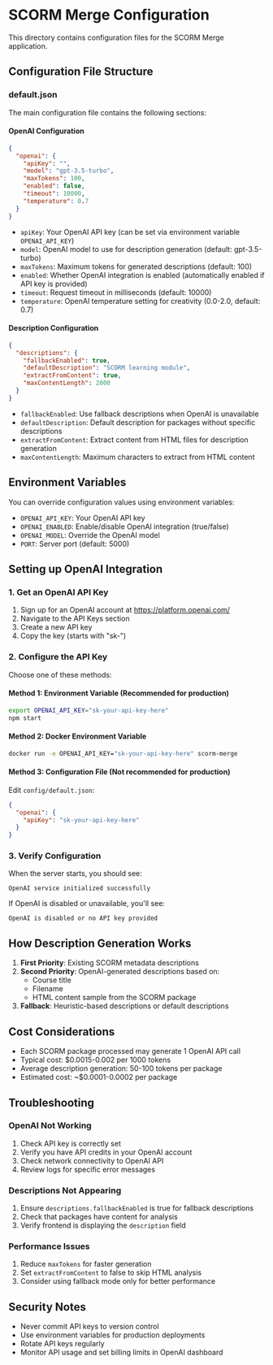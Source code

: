 # SCORM Merge Configuration

This directory contains configuration files for the SCORM Merge application.

## Configuration File Structure

### default.json

The main configuration file contains the following sections:

#### OpenAI Configuration

```json
{
  "openai": {
    "apiKey": "",
    "model": "gpt-3.5-turbo",
    "maxTokens": 100,
    "enabled": false,
    "timeout": 10000,
    "temperature": 0.7
  }
}
```

- `apiKey`: Your OpenAI API key (can be set via environment variable `OPENAI_API_KEY`)
- `model`: OpenAI model to use for description generation (default: gpt-3.5-turbo)
- `maxTokens`: Maximum tokens for generated descriptions (default: 100)
- `enabled`: Whether OpenAI integration is enabled (automatically enabled if API key is provided)
- `timeout`: Request timeout in milliseconds (default: 10000)
- `temperature`: OpenAI temperature setting for creativity (0.0-2.0, default: 0.7)

#### Description Configuration

```json
{
  "descriptions": {
    "fallbackEnabled": true,
    "defaultDescription": "SCORM learning module",
    "extractFromContent": true,
    "maxContentLength": 2000
  }
}
```

- `fallbackEnabled`: Use fallback descriptions when OpenAI is unavailable
- `defaultDescription`: Default description for packages without specific descriptions
- `extractFromContent`: Extract content from HTML files for description generation
- `maxContentLength`: Maximum characters to extract from HTML content

## Environment Variables

You can override configuration values using environment variables:

- `OPENAI_API_KEY`: Your OpenAI API key
- `OPENAI_ENABLED`: Enable/disable OpenAI integration (true/false)
- `OPENAI_MODEL`: Override the OpenAI model
- `PORT`: Server port (default: 5000)

## Setting up OpenAI Integration

### 1. Get an OpenAI API Key

1. Sign up for an OpenAI account at https://platform.openai.com/
2. Navigate to the API Keys section
3. Create a new API key
4. Copy the key (starts with "sk-")

### 2. Configure the API Key

Choose one of these methods:

#### Method 1: Environment Variable (Recommended for production)

```bash
export OPENAI_API_KEY="sk-your-api-key-here"
npm start
```

#### Method 2: Docker Environment Variable

```bash
docker run -e OPENAI_API_KEY="sk-your-api-key-here" scorm-merge
```

#### Method 3: Configuration File (Not recommended for production)

Edit `config/default.json`:

```json
{
  "openai": {
    "apiKey": "sk-your-api-key-here"
  }
}
```

### 3. Verify Configuration

When the server starts, you should see:

```
OpenAI service initialized successfully
```

If OpenAI is disabled or unavailable, you'll see:

```
OpenAI is disabled or no API key provided
```

## How Description Generation Works

1. **First Priority**: Existing SCORM metadata descriptions
2. **Second Priority**: OpenAI-generated descriptions based on:
   - Course title
   - Filename
   - HTML content sample from the SCORM package
3. **Fallback**: Heuristic-based descriptions or default descriptions

## Cost Considerations

- Each SCORM package processed may generate 1 OpenAI API call
- Typical cost: $0.0015-0.002 per 1000 tokens
- Average description generation: 50-100 tokens per package
- Estimated cost: ~$0.0001-0.0002 per package

## Troubleshooting

### OpenAI Not Working

1. Check API key is correctly set
2. Verify you have API credits in your OpenAI account
3. Check network connectivity to OpenAI API
4. Review logs for specific error messages

### Descriptions Not Appearing

1. Ensure `descriptions.fallbackEnabled` is true for fallback descriptions
2. Check that packages have content for analysis
3. Verify frontend is displaying the `description` field

### Performance Issues

1. Reduce `maxTokens` for faster generation
2. Set `extractFromContent` to false to skip HTML analysis
3. Consider using fallback mode only for better performance

## Security Notes

- Never commit API keys to version control
- Use environment variables for production deployments
- Rotate API keys regularly
- Monitor API usage and set billing limits in OpenAI dashboard